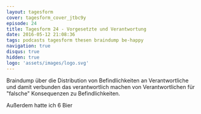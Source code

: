 ```yaml
---
layout: tagesform
cover: tagesform_cover_jtbc9y
episode: 24
title: Tagesform 24 - Vorgesetzte und Verantwortung
date: 2016-05-12 21:08:36
tags: podcasts tagesform thesen braindump be-happy
navigation: true
disqus: true
hidden: true
logo: 'assets/images/logo.svg'
---
```


Braindump über die Distribution von Befindlichkeiten an Verantwortliche
und damit verbunden das verantwortlich machen von Verantwortlichen
für "falsche" Konsequenzen zu Befindlichkeiten.

Außerdem hatte ich 6 Bier
